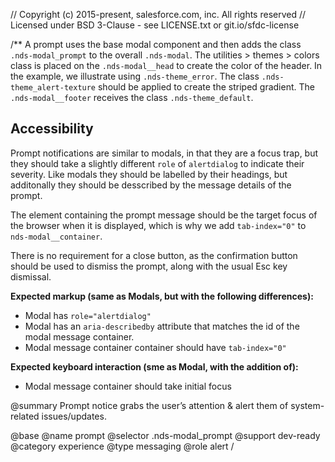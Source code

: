 // Copyright (c) 2015-present, salesforce.com, inc. All rights reserved
// Licensed under BSD 3-Clause - see LICENSE.txt or git.io/sfdc-license

/**
A prompt uses the base modal component and then adds the class `.nds-modal_prompt` to the overall `.nds-modal`. The utilities > themes > colors class is placed on the `.nds-modal__head` to create the color of the header. In the example, we illustrate using `.nds-theme_error`. The class `.nds-theme_alert-texture` should be applied to create the striped gradient. The `.nds-modal__footer` receives the class `.nds-theme_default`.

## Accessibility

Prompt notifications are similar to modals, in that they are a focus trap, but they should take a slightly different `role` of `alertdialog` to indicate their severity. Like modals they should be labelled by their headings, but additonally they should be desscribed by the message details of the prompt.

The element containing the prompt message should be the target focus of the browser when it is displayed, which is why we add `tab-index="0"` to `nds-modal__container`.

There is no requirement for a close button, as the confirmation button should be used to dismiss the prompt, along with the usual Esc key dismissal.

**Expected markup (same as Modals, but with the following differences):**
- Modal has `role="alertdialog"`
- Modal has an `aria-describedby` attribute that matches the id of the modal message container.
- Modal message container container should have `tab-index="0"`

**Expected keyboard interaction (sme as Modal, with the addition of):**
- Modal message container should take initial focus

@summary Prompt notice grabs the user’s attention & alert them of system-related issues/updates.

@base
@name prompt
@selector .nds-modal_prompt
@support dev-ready
@category experience
@type messaging
@role alert
/
